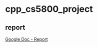 # cpp_cs5800_project

## report
[Google Doc - Report](https://docs.google.com/document/d/1o_QcnL2ccd0n20uA02ULZ49Df4dKFYDxd3ej_KgMYcM/edit?usp=sharing)

